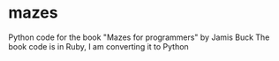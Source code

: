 # mazes
Python code for the book "Mazes for programmers" by Jamis Buck
The book code is in Ruby, I am converting it to Python
